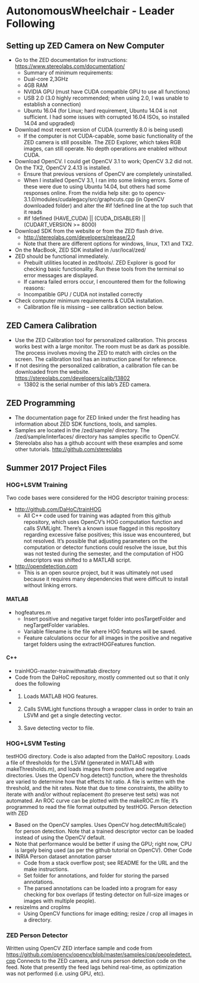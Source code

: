 # AutonomousWheelchair - Leader Following 

## Setting up ZED Camera on New Computer
-	Go to the ZED documentation for instructions: https://www.stereolabs.com/documentation/ 
    - Summary of minimum requirements: 
    - Dual-core 2,3GHz 
    - 4GB RAM
    - NVIDIA GPU (must have CUDA compatible GPU to use all functions)
    - USB 2.0 (3.0 highly recommended; when using 2.0, I was unable to establish a connection)
    - Ubuntu 16.04 (for Linux; hard requirement, Ubuntu 14.04 is not sufficient. I had some issues with corrupted 16.04 ISOs, so installed 14.04 and upgraded)
- Download most recent version of CUDA (currently 8.0 is being used)
    - If the computer is not CUDA-capable, some basic functionality of the ZED camera is still possible. The ZED Explorer, which takes RGB images, can still operate. No depth operations are enabled without CUDA. 
- Download OpenCV. I could get OpenCV 3.1 to work; OpenCV 3.2 did not. On the TX2, OpenCV 2.4.13 is installed.  
    -   Ensure that previous versions of OpenCV are completely uninstalled. 
    -	When I installed OpenCV 3.1, I ran into some linking errors. Some of these were due to using Ubuntu 14.04, but others had some responses online. From the nvidia help site: go to opencv-3.1.0/modules/cudalegacy/src/graphcuts.cpp (in OpenCV downloaded folder) and alter the #if !defined line at the top such that it reads 
    -	#if !defined (HAVE_CUDA) || (CUDA_DISABLER) || (CUDART_VERSION >= 8000) 
-	Download SDK from the website or from the ZED flash drive. 
    -	http://stereolabs.com/developers/release/2.0
    -	Note that there are different options for windows, linux, TX1 and TX2. 
-	On the MacBook, ZED SDK installed in /usr/local/zed/ 
-	ZED should be functional immediately.
    -	Prebuilt utilities located in zed/tools/. ZED Explorer is good for checking basic functionality. Run these tools from the terminal so error messages are displayed. 
    - If camera failed errors occur, I encountered them for the following reasons: 
    -	Incompatible GPU / CUDA not installed correctly 
-	Check computer minimum requirements & CUDA installation.
    -	Calibration file is missing – see calibration section below.

## ZED Camera Calibration 
-	Use the ZED Calibration tool for personalized calibration. This process works best with a large monitor. The room must be as dark as possible. The process involves moving the ZED to match with circles on the screen. The calibration tool has an instruction panel for reference. 
-	If not desiring the personalized calibration, a calibration file can be downloaded from the website. https://stereolabs.com/developers/calib/13802 
    -	13802 is the serial number of this lab’s ZED camera. 

## ZED Programming
-	The documentation page for ZED linked under the first heading has information about ZED SDK functions, tools, and samples. 
-	Samples are located in the /zed/sample/ directory. The /zed/sample/interfaces/ directory has samples specific to OpenCV. 
-	Stereolabs also has a github account with these examples and some other tutorials. http://github.com/stereolabs

## Summer 2017 Project Files 
### HOG+LSVM Training
Two code bases were considered for the HOG descriptor training process: 
-	http://github.com/DaHoC/trainHOG
    -	All C++ code used for training was adapted from this github repository, which uses OpenCV’s HOG computation function and calls SVMLight. There’s a known issue flagged in this repository regarding excessive false positives; this issue was encountered, but not resolved. It’s possible that adjusting parameters on the computation or detector functions could resolve the issue, but this was not tested during the semester, and the computation of HOG descriptors was shifted to a MATLAB script. 
-	http://opendetection.com 
    -	This is an open source project, but it was ultimately not used because it requires many dependencies that were difficult to install without linking errors. 

#### MATLAB
-	hogfeatures.m 
    -	Insert positive and negative target folder into posTargetFolder and negTargetFolder variables. 
    -	Variable filename is the file where HOG features will be saved. 
    -	Feature calculations occur for all images in the positive and negative target folders using the extractHOGFeatures function. 

#### C++
-	trainHOG-master-trainwithmatlab directory
   -	Code from the DaHoC repository, mostly commented out so that it only does the following 
   -	1) Loads MATLAB HOG features.
   -	2) Calls SVMLight functions through a wrapper class in order to train an LSVM and get a single detecting vector. 
   -	3) Save detecting vector to file. 

### HOG+LSVM Testing
testHOG directory. Code is also adapted from the DaHoC repository. Loads a file of thresholds for the LSVM (generated in MATLAB with makeThresholds.m), and loads images from positive and negative directories. Uses the OpenCV hog.detect() function, where the thresholds are varied to determine how that effects hit ratio. A file is written with the threshold, and the hit rates. 
Note that due to time constraints, the ability to iterate with and/or without replacement (to preserve test sets) was not automated. 
An ROC curve can be plotted with the makeROC.m file; it’s programmed to read the file format outputted by testHOG. 
Person detection with ZED
-	Based on the OpenCV samples. Uses OpenCV hog.detectMultiScale() for person detection. Note that a trained descriptor vector can be loaded instead of using the OpenCV default. 
-	Note that performance would be better if using the GPU; right now, CPU is largely being used (as per the github tutorial on OpenCV). 
Other Code
-	INRIA Person dataset annotation parser 
    -	Code from a stack overflow post; see README for the URL and the make instructions. 
    -	Set folder for annotations, and folder for storing the parsed annotations. 
    -	The parsed annotations can be loaded into a program for easy checking for box overlaps (if testing detector on full-size images or images with multiple people). 
-	resizeIms and cropIms 
    -	Using OpenCV functions for image editing; resize / crop all images in a directory. 
    
### ZED Person Detector
Written using OpenCV ZED interface sample and code from https://github.com/opencv/opencv/blob/master/samples/cpp/peopledetect.cpp
Connects to the ZED camera, and runs person detection code on the feed. Note that presently the feed lags behind real-time, as optimization was not performed (i.e. using GPU, etc). 

